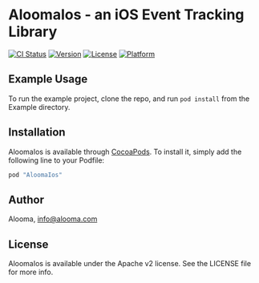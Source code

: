 # AloomaIos - an iOS Event Tracking Library

[![CI Status](http://img.shields.io/travis/Aloomaio/iossdk.svg?style=flat)](https://travis-ci.org/Alooma/AloomaIos)
[![Version](https://img.shields.io/cocoapods/v/AloomaIos.svg?style=flat)](http://cocoapods.org/pods/AloomaIos)
[![License](https://img.shields.io/cocoapods/l/AloomaIos.svg?style=flat)](http://cocoapods.org/pods/AloomaIos)
[![Platform](https://img.shields.io/cocoapods/p/AloomaIos.svg?style=flat)](http://cocoapods.org/pods/AloomaIos)

## Example Usage

To run the example project, clone the repo, and run `pod install` from the Example directory.


## Installation

AloomaIos is available through [CocoaPods](http://cocoapods.org). To install
it, simply add the following line to your Podfile:

```ruby
pod "AloomaIos"
```

## Author

Alooma, info@alooma.com

## License

AloomaIos is available under the Apache v2 license. See the LICENSE file for more info.
